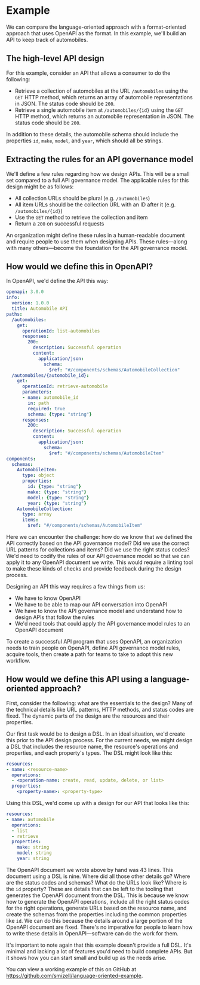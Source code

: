 # Example

We can compare the language-oriented approach with a format-oriented approach that uses OpenAPI as the format. In this example, we'll build an API to keep track of automobiles.

## The high-level API design

For this example, consider an API that allows a consumer to do the following:

* Retrieve a collection of automobiles at the URL `/automobiles` using the `GET` HTTP method, which returns an array of automobile representations in JSON. The status code should be `200`.
* Retrieve a single automobile item at `/automobiles/{id}` using the `GET` HTTP method, which returns an automobile representation in JSON. The status code should be `200`.

In addition to these details, the automobile schema should include the properties `id`, `make`, `model`, and `year`, which should all be strings.

## Extracting the rules for an API governance model

We'll define a few rules regarding how we design APIs. This will be a small set compared to a full API governance model. The applicable rules for this design might be as follows:

* All collection URLs should be plural (e.g. `/automobiles`)
* All item URLs should be the collection URL with an ID after it (e.g. `/automobiles/{id}`)
* Use the `GET` method to retrieve the collection and item
* Return a `200` on successful requests

An organization might define these rules in a human-readable document and require people to use them when designing APIs. These rules—along with many others—become the foundation for the API governance model.

## How would we define this in OpenAPI?

In OpenAPI, we'd define the API this way:

```yaml
openapi: 3.0.0
info:
  version: 1.0.0
  title: Automobile API
paths:
  /automobiles:
    get:
      operationId: list-automobiles
      responses:
        200:
          description: Successful operation
          content:
            application/json:
              schema:
                $ref: "#/components/schemas/AutomobileCollection"
  /automobiles/{automobile_id}:
    get:
      operationId: retrieve-automobile
      parameters:
      - name: automobile_id
        in: path
        required: true
        schema: {type: "string"}
      responses:
        200:
          description: Successful operation
          content:
            application/json:
              schema:
                $ref: "#/components/schemas/AutomobileItem"
components:
  schemas:
    AutomobileItem:
      type: object
      properties:
        id: {type: "string"}
        make: {type: "string"}
        model: {type: "string"}
        year: {type: "string"}
    AutomobileCollection:
      type: array
      items:
        $ref: "#/components/schemas/AutomobileItem"
```

Here we can encounter the challenge: how do we know that we defined the API correctly based on the API governance model? Did we use the correct URL patterns for collections and items? Did we use the right status codes? We'd need to codify the rules of our API governance model so that we can apply it to any OpenAPI document we write. This would require a linting tool to make these kinds of checks and provide feedback during the design process.

Designing an API this way requires a few things from us:

* We have to know OpenAPI
* We have to be able to map our API conversation into OpenAPI
* We have to know the API governance model and understand how to design APIs that follow the rules
* We'd need tools that could apply the API governance model rules to an OpenAPI document

To create a successful API program that uses OpenAPI, an organization needs to train people on OpenAPI, define API governance model rules, acquire tools, then create a path for teams to take to adopt this new workflow.

## How would we define this API using a language-oriented approach?

First, consider the following: what are the essentials to the design? Many of the technical details like URL patterns, HTTP methods, and status codes are fixed. The dynamic parts of the design are the resources and their properties. 

Our first task would be to design a DSL. In an ideal situation, we'd create this prior to the API design process. For the current needs, we might design a DSL that includes the resource name, the resource's operations and properties, and each property's types. The DSL might look like this:

```yaml
resources:
- name: <resource-name>
  operations:
  - <operation-name: create, read, update, delete, or list>
  properties:
    <property-name>: <property-type>
```

Using this DSL, we'd come up with a design for our API that looks like this:

```yaml
resources:
- name: automobile
  operations:
  - list
  - retrieve
  properties:
    make: string
    model: string
    year: string
```

The OpenAPI document we wrote above by hand was 43 lines. This document using a DSL is nine. Where did all those other details go? Where are the status codes and schemas? What do the URLs look like? Where is the `id` property? These are details that can be left to the tooling that generates the OpenAPI document from the DSL. This is because we know how to generate the OpenAPI operations, include all the right status codes for the right operations, generate URLs based on the resource name, and create the schemas from the properties including the common properties like `id`. We can do this because the details around a large portion of the OpenAPI document are fixed. There's no imperative for people to learn how to write these details in OpenAPI—software can do the work for them.

It's important to note again that this example doesn't provide a full DSL. It's minimal and lacking a lot of features you'd need to build complete APIs. But it shows how you can start small and build up as the needs arise.

You can view a working example of this on GitHub at https://github.com/smizell/language-oriented-example. 